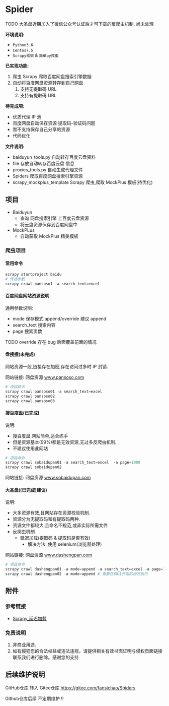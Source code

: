 # Spider

TODO 大圣盘近期加入了微信公众号认证后才可下载的反爬虫机制, 尚未处理

**环境说明:**

- `Python3.6`
- `Centos7.5`
- `Scrapy框架` & `简单py爬虫`

**已实现功能:**

1. 爬虫 Scrapy 爬取百度网盘搜索引擎数据
2. 自动将百度网盘资源转存到自己网盘
   1. 支持无提取码 URL
   2. 支持有提取码 URL

**待完成项:**

- 优质代理 IP 池
- 百度网盘自动保存资源 提取码-验证码问题
- 暂不支持保存自己分享的资源
- 代码优化

**文件说明:**

- baiduyun_tools.py 自动转存百度云盘资料
- file 存放自动转存百度云盘 信息
- proxies_tools.py 自动生成代理文件
- Spiders 爬取百度网盘搜索引擎资源
- scrapy_mockplus_template Scrapy 爬虫,爬取 MockPlus 模板(待优化)

## 项目

- Baiduyun
  - 查询 网盘搜索引擎 上百度云盘资源
  - 将云盘资源保存到百度网盘中
- MockPLus
  - 自动获取 MockPlus 精美模板

### 爬虫项目

#### 常用命令

```python
scrapy startproject baidu
# 传递参数
scrapy crawl pansoso1 -a search_text=excel
```

#### 百度网盘网站资源说明

通用参数说明:

- mode 保存模式 append/override 建议 append
- search_text 搜索内容
- page 搜索页数

TODO override 存在 bug 后面覆盖前面的情况

#### 盘搜搜(未完成)

网站资源一般,链接存在加密,存在访问过多时 IP 封锁.

网站链接: 网盘资源 www.pansoso.com

```python
# 项目命令
scrapy crawl pansoso01 -a search_text=excel
scrapy crawl pansoso02
scrapy crawl pansoso03
```

#### 搜百度盘(已完成)

说明:

- 搜百度盘 网站简单,适合练手
- 但是资源基本(99%)都是无效资源,无过多反爬虫机制.
- 不建议使用此网站

```python
# 项目命令
scrapy crawl sobaidupan01 -a search_text=excel  -a page=1000
scrapy crawl sobaidupan02
```

网站链接: 网盘资源 www.sobaidupan.com

#### 大圣盘((已完成)建议)

说明:

- 大多资源有效,且网站存在资源校验机制.
- 资源分为无提取码和有提取码两种.
- 资源文件都较大,且命名不规范,或非实际所需文件
- 反爬虫机制
  - 延迟加载(提取码 & 提取码是否有效)
    - 解决方法: 使用 selenium(浏览器处理)

网站链接: 网盘资源 www.dashengpan.com

```python
# 项目命令
scrapy crawl dashengpan01 -a mode=append -a search_text=excel -a page=1
scrapy crawl dashengpan02 -a mode=append # 需要在有UI界面的地方执行
```

## 附件

### 参考链接

- [Scrapy\_延迟加载](https://zhuanlan.zhihu.com/p/72887277)

### 免责说明

1. 非商业用途.
2. 如有侵犯您的合法权益或违法违规，请提供相关有效书面证明与侵权页面链接联系我们进行删除。感谢您的支持



## 后续维护说明

GitHub仓库 转入 Gitee仓库 https://gitee.com/fansichao/Spiders

Github仓库后续 不定期维护 !!


